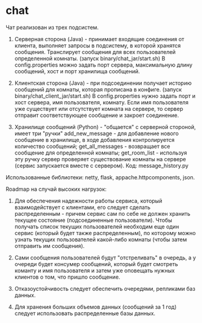 # chat

Чат реализован из трех подсистем.
1. Серверная сторона (Java) - принимает входящие соединения от клиента, выполняет запросы в подсистему, в которой хранятся сообщения. Транслирует сообщения для всех пользователей определенной комнаты. (запуск binary/chat_jar/start.sh) 
В config.properties можно задать порт сервера, максимальную длину сообщений, хост и порт хранилища сообщений.

2. Клиентская сторона (Java) - при подсоединении получает историю сообщений для комнаты, которая прописана в конфиге. (запуск binary/chat_client_jar/start.sh)
В config.properties нужно задать порт и хост сервера, имя пользователя, комнату.
Если имя пользователя уже существует или отсутствует комната на сервере, то сервер отправит соответствующее сообщение и закроет соединение.

3. Хранилище сообщений (Python) - "общается" с серверной стороной, имеет три "ручки" add_new_message - для добавление нового сообщение в хранилище, в ходе добавления контролируется количество сообщений; get_all_messages - возвращает все сообщение для определенной комнаты; get_room_list - используя эту ручку сервер проверяет существование комнаты на сервере (сервис запускается вместе с сервером).
Код: message_history.py

Использованные библиотеки: netty, flask, appache.httpcomponents, json.



Roadmap на случай высоких нагрузок:
1. Для обеспечения надежности работы сервиса, который взаимодействует с клиентами, его следует сделать распределенным - причем сервис сам по себе не должен хранить текущее состояние (подсоединенные пользователи). Чтобы получать список текущих пользователей необходим еще один сервис (который будет также распределенным), по которому можно узнать текущих пользователей какой-либо комнаты (чтобы затем отправить им сообщения).

2. Сами сообщения пользователей будут "отстреливать" в очередь, а у очереди будет консумер сообщений, который будет смотреть команту и имя пользователя и затем уже оповещать нужных клиентов о том, что пришло сообщение. 

3. Отказоустойчивость следует обеспечить очередями, репликами баз данных.

4. Для хранения больших объемов данных (сообщений за 1 год) следует использовать распределенные базы данных.
